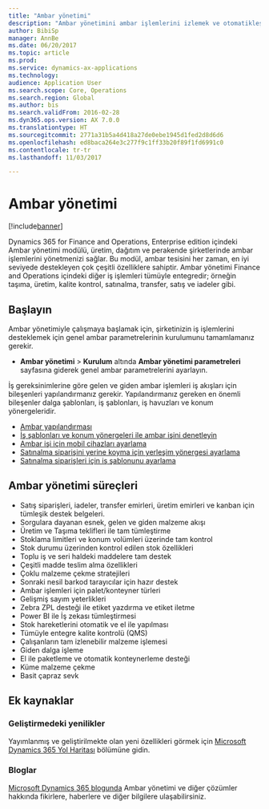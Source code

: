 ```yaml
---
title: "Ambar yönetimi"
description: "Ambar yönetimini ambar işlemlerini izlemek ve otomatikleştirmek için kullanın."
author: BibiSp
manager: AnnBe
ms.date: 06/20/2017
ms.topic: article
ms.prod: 
ms.service: dynamics-ax-applications
ms.technology: 
audience: Application User
ms.search.scope: Core, Operations
ms.search.region: Global
ms.author: bis
ms.search.validFrom: 2016-02-28
ms.dyn365.ops.version: AX 7.0.0
ms.translationtype: HT
ms.sourcegitcommit: 2771a31b5a4d418a27de0ebe1945d1fed2d8d6d6
ms.openlocfilehash: ed8baca264e3c277f9c1ff33b20f89f1fd6991c0
ms.contentlocale: tr-tr
ms.lasthandoff: 11/03/2017

---
```

# <a name="warehouse-management"></a>Ambar yönetimi

[!include[banner](../includes/banner.md)]

Dynamics 365 for Finance and Operations, Enterprise edition içindeki Ambar yönetimi modülü, üretim, dağıtım ve perakende şirketlerinde ambar işlemlerini yönetmenizi sağlar. Bu modül, ambar tesisini her zaman, en iyi seviyede destekleyen çok çeşitli özelliklere sahiptir. Ambar yönetimi Finance and Operations içindeki diğer iş işlemleri tümüyle entegredir; örneğin taşıma, üretim, kalite kontrol, satınalma, transfer, satış ve iadeler gibi.

## <a name="get-started"></a>Başlayın
Ambar yönetimiyle çalışmaya başlamak için, şirketinizin iş işlemlerini desteklemek için genel ambar parametrelerinin kurulumunu tamamlamanız gerekir.

- **Ambar yönetimi** > **Kurulum** altında **Ambar yönetimi parametreleri** sayfasına giderek genel ambar parametrelerini ayarlayın.

İş gereksinimlerine göre gelen ve giden ambar işlemleri iş akışları için bileşenleri yapılandırmanız gerekir. Yapılandırmanız gereken en önemli bileşenler dalga şablonları, iş şablonları, iş havuzları ve konum yönergeleridir.

- [Ambar yapılandırması](warehouse-configuration.md)
- [İş şablonları ve konum yönergeleri ile ambar işini denetleyin](control-warehouse-location-directives.md)
- [Ambar işi için mobil cihazları ayarlama](configure-mobile-devices-warehouse.md)
- [Satınalma siparişini yerine koyma için yerleşim yönergesi ayarlama](../transportation/tasks/set-up-location-directive-purchase-order-put-away.md)
- [Satınalma siparişleri için iş şablonunu ayarlama](./tasks/set-up-work-template-purchase-orders.md)

## <a name="warehouse-management-processes"></a>Ambar yönetimi süreçleri
- Satış siparişleri, iadeler, transfer emirleri, üretim emirleri ve kanban için tümleşik destek belgeleri.  
- Sorgulara dayanan esnek, gelen ve giden malzeme akışı
- Üretim ve Taşıma teklifleri ile tam tümleştirme
- Stoklama limitleri ve konum volümleri üzerinde tam kontrol
- Stok durumu üzerinden kontrol edilen stok özellikleri
- Toplu iş ve seri haldeki maddelere tam destek
- Çeşitli madde teslim alma özellikleri
- Çoklu malzeme çekme stratejileri
- Sonraki nesil barkod tarayıcılar için hazır destek
- Ambar işlemleri için palet/konteyner türleri
- Gelişmiş sayım yeterlikleri
- Zebra ZPL desteği ile etiket yazdırma ve etiket iletme
- Power BI ile İş zekası tümleştirmesi
- Stok hareketlerini otomatik ve el ile yapılması
- Tümüyle entegre kalite kontrolü (QMS)
- Çalışanların tam izlenebilir malzeme işlemesi
- Giden dalga işleme
- El ile paketleme ve otomatik konteynerleme desteği
- Küme malzeme çekme
- Basit çapraz sevk

## <a name="additional-resources"></a>Ek kaynaklar
### <a name="whats-new-and-in-development"></a>Geliştirmedeki yenilikler
Yayımlanmış ve geliştirilmekte olan yeni özellikleri görmek için [Microsoft Dynamics 365 Yol Haritası](https://roadmap.dynamics.com/) bölümüne gidin.

### <a name="blogs"></a>Bloglar
[Microsoft Dynamics 365 blogunda](https://community.dynamics.com/b/msftdynamicsblog) Ambar yönetimi ve diğer çözümler hakkında fikirlere, haberlere ve diğer bilgilere ulaşabilirsiniz.


 


